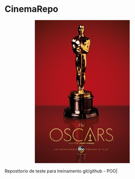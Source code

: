 # CinemaRepo
<center>
<img src="Oscar_2017.png">
</center>

Reposttorio de teste para treinamento git/github -  POO|
